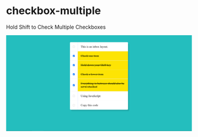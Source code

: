 # checkbox-multiple
Hold Shift to Check Multiple Checkboxes


![Screenshot](https://github.com/devinenoise/checkbox-multiple/blob/main/screenshot.png)